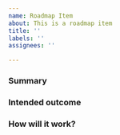 ```yaml
---
name: Roadmap Item
about: This is a roadmap item
title: ''
labels: ''
assignees: ''

---
```


### Summary

### Intended outcome

### How will it work?

